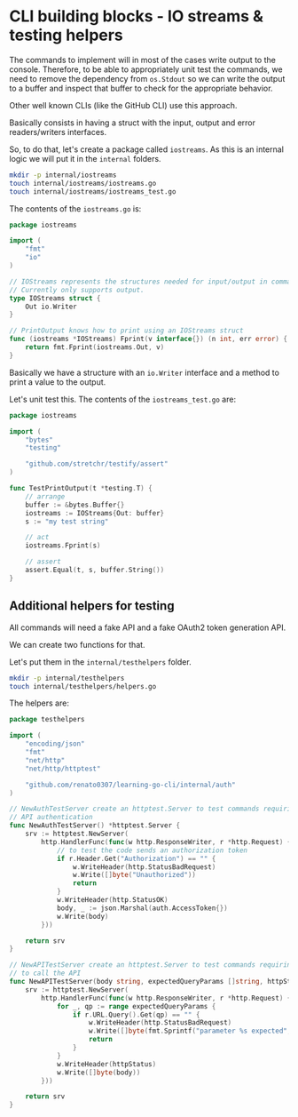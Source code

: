 # CLI building blocks - IO streams & testing helpers

The commands to implement will in most of the cases write output to the console.
Therefore, to be able to appropriately unit test the commands, we need to remove
the dependency from `os.Stdout` so we can write the output to a buffer and
inspect that buffer to check for the appropriate behavior.

Other well known CLIs (like the GitHub CLI) use this approach.

Basically consists in having a struct with the input, output and error
readers/writers interfaces.

So, to do that, let's create a package called `iostreams`. As this is an
internal logic we will put it in the `internal` folders.

```sh
mkdir -p internal/iostreams
touch internal/iostreams/iostreams.go
touch internal/iostreams/iostreams_test.go
```

The contents of the `iostreams.go` is:

```go
package iostreams

import (
	"fmt"
	"io"
)

// IOStreams represents the structures needed for input/output in commands
// Currently only supports output.
type IOStreams struct {
	Out io.Writer
}

// PrintOutput knows how to print using an IOStreams struct
func (iostreams *IOStreams) Fprint(v interface{}) (n int, err error) {
	return fmt.Fprint(iostreams.Out, v)
}
```

Basically we have a structure with an `io.Writer` interface and a method to
print a value to the output.

Let's unit test this. The contents of the `iostreams_test.go` are:

```go
package iostreams

import (
	"bytes"
	"testing"

	"github.com/stretchr/testify/assert"
)

func TestPrintOutput(t *testing.T) {
	// arrange
	buffer := &bytes.Buffer{}
	iostreams := IOStreams{Out: buffer}
	s := "my test string"

	// act
	iostreams.Fprint(s)

	// assert
	assert.Equal(t, s, buffer.String())
}
```
## Additional helpers for testing

All commands will need a fake API and a fake OAuth2 token generation API.

We can create two functions for that.

Let's put them in the `internal/testhelpers` folder.

```sh
mkdir -p internal/testhelpers
touch internal/testhelpers/helpers.go
```

The helpers are:

```go
package testhelpers

import (
	"encoding/json"
	"fmt"
	"net/http"
	"net/http/httptest"

	"github.com/renato0307/learning-go-cli/internal/auth"
)

// NewAuthTestServer create an httptest.Server to test commands requiring
// API authentication
func NewAuthTestServer() *httptest.Server {
	srv := httptest.NewServer(
		http.HandlerFunc(func(w http.ResponseWriter, r *http.Request) {
			// to test the code sends an authorization token
			if r.Header.Get("Authorization") == "" {
				w.WriteHeader(http.StatusBadRequest)
				w.Write([]byte("Unauthorized"))
				return
			}
			w.WriteHeader(http.StatusOK)
			body, _ := json.Marshal(auth.AccessToken{})
			w.Write(body)
		}))

	return srv
}

// NewAPITestServer create an httptest.Server to test commands requiring
// to call the API
func NewAPITestServer(body string, expectedQueryParams []string, httpStatus int) *httptest.Server {
	srv := httptest.NewServer(
		http.HandlerFunc(func(w http.ResponseWriter, r *http.Request) {
			for _, qp := range expectedQueryParams {
				if r.URL.Query().Get(qp) == "" {
					w.WriteHeader(http.StatusBadRequest)
					w.Write([]byte(fmt.Sprintf("parameter %s expected", qp)))
					return
				}
			}
			w.WriteHeader(httpStatus)
			w.Write([]byte(body))
		}))

	return srv
}
```